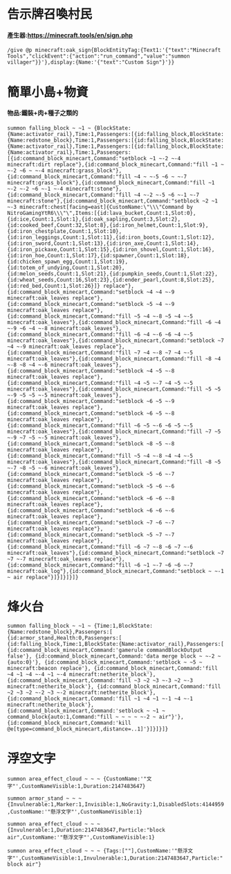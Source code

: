 # 告示牌召喚村民
#### **產生器:https://minecraft.tools/en/sign.php** 
`/give @p minecraft:oak_sign{BlockEntityTag:{Text1:'{"text":"Minecraft Tools","clickEvent":{"action":"run_command","value":"summon villager"}}'},display:{Name:'{"text":"Custom Sign"}'}}`


# 簡單小島+物資
#### **物品:鐵裝+肉+種子之類的** 

`summon falling_block ~ ~1 ~ {BlockState:{Name:activator_rail},Time:1,Passengers:[{id:falling_block,BlockState:{Name:redstone_block},Time:1,Passengers:[{id:falling_block,BlockState:{Name:activator_rail},Time:1,Passengers:[{id:falling_block,BlockState:{Name:activator_rail},Time:1,Passengers:[{id:command_block_minecart,Command:"setblock ~1 ~-2 ~-4 minecraft:dirt replace"},{id:command_block_minecart,Command:"fill ~1 ~ ~-2 ~6 ~ ~-4 minecraft:grass_block"},{id:command_block_minecart,Command:"fill ~4 ~ ~-5 ~6 ~ ~-7 minecraft:grass_block"},{id:command_block_minecart,Command:"fill ~1 ~-2 ~-2 ~6 ~-1 ~-4 minecraft:stone"},{id:command_block_minecart,Command:"fill ~4 ~-2 ~-5 ~6 ~-1 ~-7 minecraft:stone"},{id:command_block_minecart,Command:"setblock ~2 ~1 ~-3 minecraft:chest[facing=east]{CustomName:\"\\\"Command by NitroGamingYtR6\\\"\",Items:[{id:lava_bucket,Count:1,Slot:0},{id:ice,Count:1,Slot:1},{id:oak_sapling,Count:3,Slot:2},{id:cooked_beef,Count:32,Slot:8},{id:iron_helmet,Count:1,Slot:9},{id:iron_chestplate,Count:1,Slot:10},{id:iron_leggings,Count:1,Slot:11},{id:iron_boots,Count:1,Slot:12},{id:iron_sword,Count:1,Slot:13},{id:iron_axe,Count:1,Slot:14},{id:iron_pickaxe,Count:1,Slot:15},{id:iron_shovel,Count:1,Slot:16},{id:iron_hoe,Count:1,Slot:17},{id:spawner,Count:1,Slot:18},{id:chicken_spawn_egg,Count:1,Slot:19},{id:totem_of_undying,Count:1,Slot:20},{id:melon_seeds,Count:1,Slot:21},{id:pumpkin_seeds,Count:1,Slot:22},{id:wheat_seeds,Count:16,Slot:23},{id:ender_pearl,Count:8,Slot:25},{id:red_bed,Count:1,Slot:26}]} replace"},{id:command_block_minecart,Command:"setblock ~4 ~4 ~-9 minecraft:oak_leaves replace"},{id:command_block_minecart,Command:"setblock ~5 ~4 ~-9 minecraft:oak_leaves replace"},{id:command_block_minecart,Command:"fill ~5 ~4 ~-8 ~5 ~4 ~-5 minecraft:oak_leaves"},{id:command_block_minecart,Command:"fill ~6 ~4 ~-9 ~6 ~4 ~-8 minecraft:oak_leaves"},{id:command_block_minecart,Command:"fill ~6 ~4 ~-6 ~6 ~4 ~-5 minecraft:oak_leaves"},{id:command_block_minecart,Command:"setblock ~7 ~4 ~-9 minecraft:oak_leaves replace"},{id:command_block_minecart,Command:"fill ~7 ~4 ~-8 ~7 ~4 ~-5 minecraft:oak_leaves"},{id:command_block_minecart,Command:"fill ~8 ~4 ~-8 ~8 ~4 ~-6 minecraft:oak_leaves"},{id:command_block_minecart,Command:"setblock ~4 ~5 ~-8 minecraft:oak_leaves replace"},{id:command_block_minecart,Command:"fill ~4 ~5 ~-7 ~4 ~5 ~-5 minecraft:oak_leaves"},{id:command_block_minecart,Command:"fill ~5 ~5 ~-9 ~5 ~5 ~-5 minecraft:oak_leaves"},{id:command_block_minecart,Command:"setblock ~6 ~5 ~-9 minecraft:oak_leaves replace"},{id:command_block_minecart,Command:"setblock ~6 ~5 ~-8 minecraft:oak_leaves replace"},{id:command_block_minecart,Command:"fill ~6 ~5 ~-6 ~6 ~5 ~-5 minecraft:oak_leaves"},{id:command_block_minecart,Command:"fill ~7 ~5 ~-9 ~7 ~5 ~-5 minecraft:oak_leaves"},{id:command_block_minecart,Command:"setblock ~8 ~5 ~-8 minecraft:oak_leaves replace"},{id:command_block_minecart,Command:"fill ~5 ~4 ~-8 ~4 ~4 ~-5 minecraft:oak_leaves"},{id:command_block_minecart,Command:"fill ~8 ~5 ~-7 ~8 ~5 ~-6 minecraft:oak_leaves"},{id:command_block_minecart,Command:"setblock ~5 ~6 ~-7 minecraft:oak_leaves replace"},{id:command_block_minecart,Command:"setblock ~5 ~6 ~-6 minecraft:oak_leaves replace"},{id:command_block_minecart,Command:"setblock ~6 ~6 ~-8 minecraft:oak_leaves replace"},{id:command_block_minecart,Command:"setblock ~6 ~6 ~-6 minecraft:oak_leaves replace"},{id:command_block_minecart,Command:"setblock ~7 ~6 ~-7 minecraft:oak_leaves replace"},{id:command_block_minecart,Command:"setblock ~5 ~7 ~-7 minecraft:oak_leaves replace"},{id:command_block_minecart,Command:"fill ~6 ~7 ~-8 ~6 ~7 ~-6 minecraft:oak_leaves"},{id:command_block_minecart,Command:"setblock ~7 ~7 ~-7 minecraft:oak_leaves replace"},{id:command_block_minecart,Command:"fill ~6 ~1 ~-7 ~6 ~6 ~-7 minecraft:oak_log"},{id:command_block_minecart,Command:"setblock ~ ~-1 ~ air replace"}]}]}]}]}`

# 烽火台
`summon falling_block ~ ~1 ~ {Time:1,BlockState:{Name:redstone_block},Passengers:[
{id:armor_stand,Health:0,Passengers:[
{id:falling_block,Time:1,BlockState:{Name:activator_rail},Passengers:[
{id:command_block_minecart,Command:'gamerule commandBlockOutput false'},
{id:command_block_minecart,Command:'data merge block ~ ~-2 ~ {auto:0}'},
{id:command_block_minecart,Command:'setblock ~ ~5 ~ minecraft:beacon replace'},
{id:command_block_minecart,Command:'fill ~4 ~1 ~4 ~-4 ~1 ~-4 minecraft:netherite_block'},
{id:command_block_minecart,Command:'fill ~3 ~2 ~3 ~-3 ~2 ~-3 minecraft:netherite_block'},
{id:command_block_minecart,Command:'fill ~2 ~3 ~2 ~-2 ~3 ~-2 minecraft:netherite_block'},
{id:command_block_minecart,Command:'fill ~1 ~4 ~1 ~-1 ~4 ~-1 minecraft:netherite_block'},
{id:command_block_minecart,Command:'setblock ~ ~1 ~ command_block{auto:1,Command:"fill ~ ~ ~ ~ ~-2 ~ air"}'},
{id:command_block_minecart,Command:'kill @e[type=command_block_minecart,distance=..1]'}]}]}]}`

# 浮空文字
`summon area_effect_cloud ~ ~ ~ {CustomName:'"文字"',CustomNameVisible:1,Duration:2147483647}  `

`summon armor_stand ~ ~ ~ {Invulnerable:1,Marker:1,Invisible:1,NoGravity:1,DisabledSlots:4144959,CustomName:'"懸浮文字"',CustomNameVisible:1}  `

`summon area_effect_cloud ~ ~ ~ {Invulnerable:1,Duration:2147483647,Particle:"block air",CustomName:'"懸浮文字"',CustomNameVisible:1}  `

`summon area_effect_cloud ~ ~ ~ {Tags:[""],CustomName:'"懸浮文字"',CustomNameVisible:1,Invulnerable:1,Duration:2147483647,Particle:"block air"}  `

